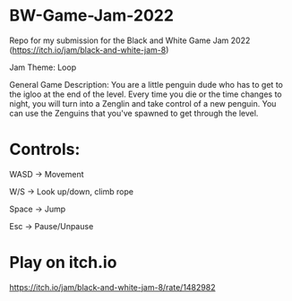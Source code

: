 # BW-Game-Jam-2022
Repo for my submission for the Black and White Game Jam 2022 (https://itch.io/jam/black-and-white-jam-8)

Jam Theme: Loop

General Game Description:
You are a little penguin dude who has to get to the igloo at the end of the level. Every time you die or the time changes to night, you will turn into a Zenglin and take control of a new penguin. You can use the Zenguins that you've spawned to get through the level.

# Controls:
WASD -> Movement

W/S -> Look up/down, climb rope

Space -> Jump

Esc -> Pause/Unpause

# Play on itch.io
https://itch.io/jam/black-and-white-jam-8/rate/1482982
